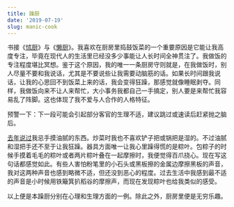 ```yaml
---
title: 躁厨
date: '2019-07-19'
slug: manic-cook
---
```


书接《[怵厨](/cn/2018/09/coward-cook/)》与《[懒厨](/cn/2018/06/lazy-cook/)》。我喜欢在厨房里捣鼓饭菜的一个重要原因是它能让我高度专注，毕竟在现代人的生活里已经没多少事能让人长时间全神贯注了。我做饭的专注程度堪比冥想。鉴于这个原因，我的唯一一条厨房守则就是，在我做饭时，别人尽量不要和我说话，尤其是不要说些让我需要动脑筋的话。如果长时间跟我说话，让我的心思回不到饭菜上来的话，我会变得狂躁，那感觉就像睡眠剥夺。同样，我做饭向来不让人来帮忙，大小事务我都自己一手搞定，别人要是来帮忙我容易乱了阵脚。这也体现了我不爱与人合作的人格特征。

预警一下：下一段可能会引起部分客官的生理不适，建议跳过或速读后赶紧抛之脑后。

[去年说过](/cn/2018/10/baking/)我忌手摸油腻的东西。炒菜时我也不喜欢铲子把或锅把是湿的。不过油腻和湿把手还不至于让我狂躁。器具方面唯一让我心里躁得慌的是粽叶。包粽子的时候手摸着毛毛的粽叶或者两片粽叶叠在一起摩擦时，我便觉得百爪挠心。现在写这句话都感觉如此。有些人害怕粉笔里的小石头或黑板擦的金属边摩擦黑板的声音，我对这两种声音也感到略微不适，但还没到恶心的程度。过去生活中我感到最不适的声音是小时候用铁簸箕扒稻谷的摩擦声，而现在发现粽叶也给我类似的感受。

以上便是本躁厨分别在心理和生理方面的一例。除此之外，厨房里便是无穷乐趣。
